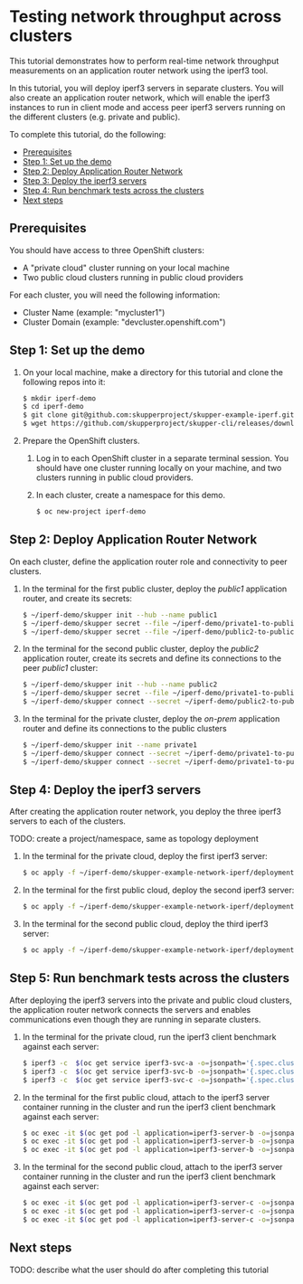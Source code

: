 # Testing network throughput across clusters

This tutorial demonstrates how to perform real-time network throughput measurements on an application router network using the iperf3 tool.

In this tutorial, you will deploy iperf3 servers in separate clusters. You will also create an application router network, which will enable the iperf3 instances to run in client mode and access peer iperf3 servers running on the different clusters (e.g. private and public).

To complete this tutorial, do the following:

* [Prerequisites](#prerequisites)
* [Step 1: Set up the demo](#step-1-set-up-the-demo)
* [Step 2: Deploy Application Router Network](#step-2-deploy-application-router-network)
* [Step 3: Deploy the iperf3 servers](#step-3-deploy-the-iperf3-servers)
* [Step 4: Run benchmark tests across the clusters](#step-4-run-benchmark-tests-across-the-clusters)
* [Next steps](#next-steps)

## Prerequisites

You should have access to three OpenShift clusters:
* A "private cloud" cluster running on your local machine
* Two public cloud clusters running in public cloud providers

For each cluster, you will need the following information:

* Cluster Name (example: "mycluster1")
* Cluster Domain (example: "devcluster.openshift.com")

## Step 1: Set up the demo

1. On your local machine, make a directory for this tutorial and clone the following repos into it:

   ```bash
   $ mkdir iperf-demo
   $ cd iperf-demo
   $ git clone git@github.com:skupperproject/skupper-example-iperf.git # for deploying the iperf3 servers
   $ wget https://github.com/skupperproject/skupper-cli/releases/download/dummy/linux.tgz -O - | tar -xzf - # cli for application router network
   ```

2. Prepare the OpenShift clusters.

   1. Log in to each OpenShift cluster in a separate terminal session. You should have one cluster running locally on your machine, and two clusters running in public cloud providers.
   2. In each cluster, create a namespace for this demo.
  
      ```bash
      $ oc new-project iperf-demo
      ```

## Step 2: Deploy Application Router Network

On each cluster, define the application router role and connectivity to peer clusters.

1. In the terminal for the first public cluster, deploy the *public1* application router, and create its secrets:

   ```bash
   $ ~/iperf-demo/skupper init --hub --name public1
   $ ~/iperf-demo/skupper secret --file ~/iperf-demo/private1-to-public1-secret.yaml --subject private1
   $ ~/iperf-demo/skupper secret --file ~/iperf-demo/public2-to-public1-secret.yaml --subject public2
   ```

2. In the terminal for the second public cluster, deploy the *public2* application router, create its secrets and define its connections to the peer *public1* cluster:

   ```bash
   $ ~/iperf-demo/skupper init --hub --name public2
   $ ~/iperf-demo/skupper secret --file ~/iperf-demo/private1-to-public2-secret.yaml --subject private1
   $ ~/iperf-demo/skupper connect --secret ~/iperf-demo/public2-to-public1-secret.yaml --name public1
   ```

3. In the terminal for the private cluster, deploy the *on-prem* application router and define its connections to the public clusters

   ```bash
   $ ~/iperf-demo/skupper init --name private1
   $ ~/iperf-demo/skupper connect --secret ~/iperf-demo/private1-to-public1-secret.yaml --name public1
   $ ~/iperf-demo/skupper connect --secret ~/iperf-demo/private1-to-public2-secret.yaml --name public2
   ```

## Step 4: Deploy the iperf3 servers

After creating the application router network, you deploy the three iperf3 servers to each of the clusters.

TODO: create a project/namespace, same as topology deployment

1. In the terminal for the private cloud, deploy the first iperf3 server:

   ```bash
   $ oc apply -f ~/iperf-demo/skupper-example-network-iperf/deployment-iperf3-a.yaml
   ```

2. In the terminal for the first public cloud, deploy the second iperf3 server:

   ```bash
   $ oc apply -f ~/iperf-demo/skupper-example-network-iperf/deployment-iperf3-b.yaml
   ```

3. In the terminal for the second public cloud, deploy the third iperf3 server:

   ```bash
   $ oc apply -f ~/iperf-demo/skupper-example-network-iperf/deployment-iperf3-c.yaml
   ```

## Step 5: Run benchmark tests across the clusters

After deploying the iperf3 servers into the private and public cloud clusters, the application router network connects the servers and enables communications even though they are running in separate clusters.

1. In the terminal for the private cloud, run the iperf3 client benchmark against each server:

   ```bash
   $ iperf3 -c  $(oc get service iperf3-svc-a -o=jsonpath='{.spec.clusterIP}')
   $ iperf3 -c  $(oc get service iperf3-svc-b -o=jsonpath='{.spec.clusterIP}')
   $ iperf3 -c  $(oc get service iperf3-svc-c -o=jsonpath='{.spec.clusterIP}')   
   ```

2. In the terminal for the first public cloud, attach to the iperf3 server container running in the cluster and run the iperf3 client benchmark against each server:

   ```bash
   $ oc exec -it $(oc get pod -l application=iperf3-server-b -o=jsonpath='{.items[0].metadata.name}') -- iperf3 -c  $(oc get service iperf3-svc-a -o=jsonpath='{.spec.clusterIP}')
   $ oc exec -it $(oc get pod -l application=iperf3-server-b -o=jsonpath='{.items[0].metadata.name}') -- iperf3 -c  $(oc get service iperf3-svc-b -o=jsonpath='{.spec.clusterIP}')
   $ oc exec -it $(oc get pod -l application=iperf3-server-b -o=jsonpath='{.items[0].metadata.name}') -- iperf3 -c  $(oc get service iperf3-svc-c -o=jsonpath='{.spec.clusterIP}')   
   ```

3. In the terminal for the second public cloud, attach to the iperf3 server container running in the cluster and run the iperf3 client benchmark against each server:

   ```bash
   $ oc exec -it $(oc get pod -l application=iperf3-server-c -o=jsonpath='{.items[0].metadata.name}') -- iperf3 -c  $(oc get service iperf3-svc-a -o=jsonpath='{.spec.clusterIP}')
   $ oc exec -it $(oc get pod -l application=iperf3-server-c -o=jsonpath='{.items[0].metadata.name}') -- iperf3 -c  $(oc get service iperf3-svc-b -o=jsonpath='{.spec.clusterIP}')
   $ oc exec -it $(oc get pod -l application=iperf3-server-c -o=jsonpath='{.items[0].metadata.name}') -- iperf3 -c  $(oc get service iperf3-svc-c -o=jsonpath='{.spec.clusterIP}')   
   ```

## Next steps

TODO: describe what the user should do after completing this tutorial
